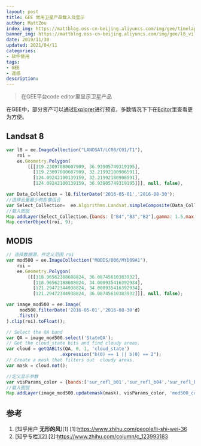 ```yaml
---
layout: post
title: GEE 常用卫星产品载入及显示
author: MattZou
index_img: https://mattblog.oss-cn-beijing.aliyuncs.com/img/gee/timelapse-hero.jpg/bg
banner_img: https://mattblog.oss-cn-beijing.aliyuncs.com/img/gee/l8_vilankulos.jpg/bg
date: 2019/11/30
updated: 2021/04/11
categories: 
- 软件使用
tags: 
- GEE
- 遥感
description:
---
```


> 在GEE平台code editor里显示卫星产品
<!-- more -->
在GEE中，部分资产可以通过[Explorer](https://explorer.earthengine.google.com/#workspace)进行预览，多数情况下下在[Editor](https://code.earthengine.google.com/)里查看更为方便。

## Landsat 8 
```js
var l8 = ee.ImageCollection("LANDSAT/LC08/C01/T1"),
    roi = 
    ee.Geometry.Polygon(
        [[[119.23097080607909, 36.93905749319195],
          [119.23097080607909, 32.21992180906591],
          [124.09242100139159, 32.21992180906591],
          [124.09242100139159, 36.93905749319195]]], null, false),

var Data_Collection = l8.filterDate('2016-05-01','2016-08-30');
//选择云量最少的影像组合
var Select_Collection=  ee.Algorithms.Landsat.simpleComposite(Data_Collection).clip(roi)
//载入图层
Map.addLayer(Select_Collection,{bands: ["B4","B3","B2"],gamma: 1.5,max: 108,min: 15},'True-Color');
Map.centerObject(roi, 9); 
```

## MODIS
```js
// 选择数据源，并定义范围 roi
var mod500 = ee.ImageCollection("MODIS/006/MYD09A1"),
    roi = 
    ee.Geometry.Polygon(
        [[[118.96562188688824, 36.08745610383932],
          [118.96562188688824, 34.000935416392934],
          [121.29472344938824, 34.000935416392934],
          [121.29472344938824, 36.08745610383932]]], null, false);

var image_mod500 = ee.Image(
     mod500.filterDate('2016-05-01','2016-08-30'd)
    .first()
).clip(roi).toFloat();

// Select the QA band
var QA = image_mod500.select('StateQA');
// Get the cloud_state bits and find cloudy areas.
var cloud = getQABits(QA, 0, 1, 'cloud_state')
                    .expression("b(0) == 1 || b(0) == 2");
// Create a mask that filters out  cloudy areas.
var mask = cloud.not();

//定义显示参数
var visParams_color = {bands:['sur_refl_b01','sur_refl_b04','sur_refl_b03'],min:0,max:3000,gamma:1.3};
//载入图层
Map.addLayer(image_mod500.updatemask(mask), visParams_color, 'mod500_color');
```

## 参考
1. [知乎用户 **无形的风**][1]
[1]:https://www.zhihu.com/people/li-shi-wei-36
2. [知乎专栏][2]
[2]:https://www.zhihu.com/column/c_123993183
